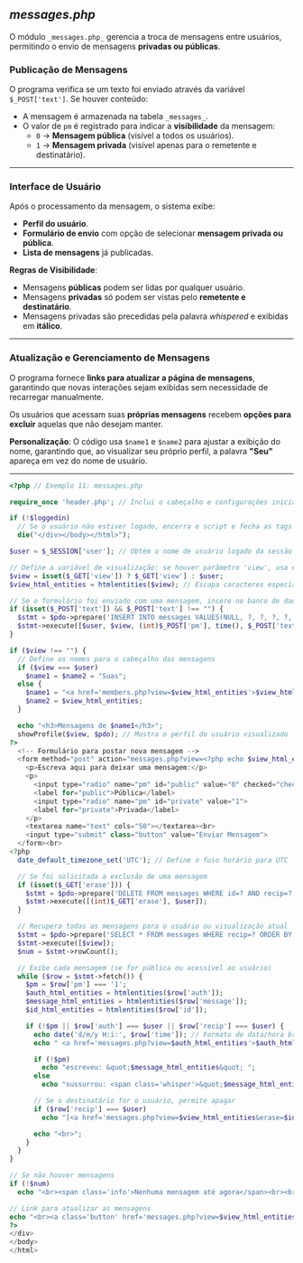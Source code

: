 ## _messages.php_

O módulo `_messages.php_` gerencia a troca de mensagens entre usuários, permitindo o envio de mensagens **privadas ou públicas**.

### Publicação de Mensagens

O programa verifica se um texto foi enviado através da variável `$_POST['text']`. Se houver conteúdo:

- A mensagem é armazenada na tabela `_messages_`.
- O valor de `pm` é registrado para indicar a **visibilidade** da mensagem:
  - `0` → **Mensagem pública** (visível a todos os usuários).
  - `1` → **Mensagem privada** (visível apenas para o remetente e destinatário).

---

### Interface de Usuário

Após o processamento da mensagem, o sistema exibe:

- **Perfil do usuário**.
- **Formulário de envio** com opção de selecionar **mensagem privada ou pública**.
- **Lista de mensagens** já publicadas.

**Regras de Visibilidade**:

- Mensagens **públicas** podem ser lidas por qualquer usuário.
- Mensagens **privadas** só podem ser vistas pelo **remetente e destinatário**.
- Mensagens privadas são precedidas pela palavra _whispered_ e exibidas em **itálico**.

---

### Atualização e Gerenciamento de Mensagens

O programa fornece **links para atualizar a página de mensagens**, garantindo que novas interações sejam exibidas sem necessidade de recarregar manualmente.

Os usuários que acessam suas **próprias mensagens** recebem **opções para excluir** aquelas que não desejam manter.

**Personalização**: O código usa `$name1` e `$name2` para ajustar a exibição do nome, garantindo que, ao visualizar seu próprio perfil, a palavra **"Seu"** apareça em vez do nome de usuário.

---

```php
<?php // Exemplo 11: messages.php

require_once 'header.php'; // Inclui o cabeçalho e configurações iniciais

if (!$loggedin)
  // Se o usuário não estiver logado, encerra o script e fecha as tags HTML
  die("</div></body></html>");

$user = $_SESSION['user']; // Obtém o nome de usuário logado da sessão

// Define a variável de visualização: se houver parâmetro 'view', usa ele, senão, usa o próprio usuário
$view = isset($_GET['view']) ? $_GET['view'] : $user;
$view_html_entities = htmlentities($view); // Escapa caracteres especiais para evitar XSS

// Se o formulário foi enviado com uma mensagem, insere no banco de dados
if (isset($_POST['text']) && $_POST['text'] !== "") {
  $stmt = $pdo->prepare('INSERT INTO messages VALUES(NULL, ?, ?, ?, ?, ?)');
  $stmt->execute([$user, $view, (int)$_POST['pm'], time(), $_POST['text']]);
}

if ($view !== "") {
  // Define os nomes para o cabeçalho das mensagens
  if ($view === $user)
    $name1 = $name2 = "Suas";
  else {
    $name1 = "<a href='members.php?view=$view_html_entities'>$view_html_entities</a>";
    $name2 = $view_html_entities;
  }

  echo "<h3>Mensagens de $name1</h3>";
  showProfile($view, $pdo); // Mostra o perfil do usuário visualizado
?>
  <!-- Formulário para postar nova mensagem -->
  <form method="post" action="messages.php?view=<?php echo $view_html_entities; ?>">
    <p>Escreva aqui para deixar uma mensagem:</p>
    <p>
      <input type="radio" name="pm" id="public" value="0" checked="checked">
      <label for="public">Pública</label>
      <input type="radio" name="pm" id="private" value="1">
      <label for="private">Privada</label>
    </p>
    <textarea name="text" cols="50"></textarea><br>
    <input type="submit" class="button" value="Enviar Mensagem">
  </form><br>
<?php
  date_default_timezone_set('UTC'); // Define o fuso horário para UTC

  // Se foi solicitada a exclusão de uma mensagem
  if (isset($_GET['erase'])) {
    $stmt = $pdo->prepare('DELETE FROM messages WHERE id=? AND recip=?');
    $stmt->execute([(int)$_GET['erase'], $user]);
  }

  // Recupera todas as mensagens para o usuário ou visualização atual
  $stmt = $pdo->prepare('SELECT * FROM messages WHERE recip=? ORDER BY time DESC');
  $stmt->execute([$view]);
  $num = $stmt->rowCount();

  // Exibe cada mensagem (se for pública ou acessível ao usuário)
  while ($row = $stmt->fetch()) {
    $pm = $row['pm'] === '1';
    $auth_html_entities = htmlentities($row['auth']);
    $message_html_entities = htmlentities($row['message']);
    $id_html_entities = htmlentities($row['id']);

    if (!$pm || $row['auth'] === $user || $row['recip'] === $user) {
      echo date('d/m/y H:i:', $row['time']); // Formato de data/hora brasileira
      echo " <a href='messages.php?view=$auth_html_entities'>$auth_html_entities</a> ";

      if (!$pm)
        echo "escreveu: &quot;$message_html_entities&quot; ";
      else
        echo "sussurrou: <span class='whisper'>&quot;$message_html_entities&quot;</span> ";

      // Se o destinatário for o usuário, permite apagar
      if ($row['recip'] === $user)
        echo "[<a href='messages.php?view=$view_html_entities&erase=$id_html_entities'>apagar</a>]";

      echo "<br>";
    }
  }
}

// Se não houver mensagens
if (!$num)
  echo "<br><span class='info'>Nenhuma mensagem até agora</span><br><br>";

// Link para atualizar as mensagens
echo "<br><a class='button' href='messages.php?view=$view_html_entities'>Atualizar mensagens</a>";
?>
</div>
</body>
</html>
```
